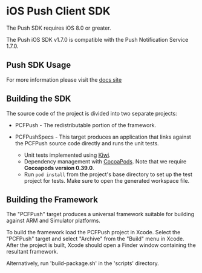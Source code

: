 iOS Push Client SDK
===================

The Push SDK requires iOS 8.0 or greater.

The Push iOS SDK v1.7.0 is compatible with the Push Notification Service 1.7.0.

Push SDK Usage
--------------

For more information please visit the [docs site](http://docs.pivotal.io/mobile/push/ios/)


Building the SDK
----------------

The source code of the project is divided into two separate projects:

 * PCFPush - The redistributable portion of the framework.

 * PCFPushSpecs - This target produces an application that links against the PCFPush source code directly and runs the unit tests.

	* Unit tests implemented using [Kiwi](https://github.com/kiwi-bdd/Kiwi).
	* Dependency management with [CocoaPods](http://cocoapods.org/).  Note that we require **Cocoapods version 0.39.0**.
	* Run `pod install` from the project's base directory to set up the test project for tests.  Make sure to open the generated workspace file.

Building the Framework
----------------------

The "PCFPush" target produces a universal framework suitable for building against ARM and Simulator platforms.

To build the framework load the PCFPush project in Xcode.  Select the "PCFPush" target and select "Archive" from the "Build" menu in Xcode.  After the project is built, Xcode should open a Finder window containing the resultant framework.

Alternatively, run 'build-package.sh' in the 'scripts' directory.
